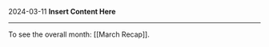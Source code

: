 2024-03-11
__Insert Content Here__
_______________________
To see the overall month: [[March Recap]].